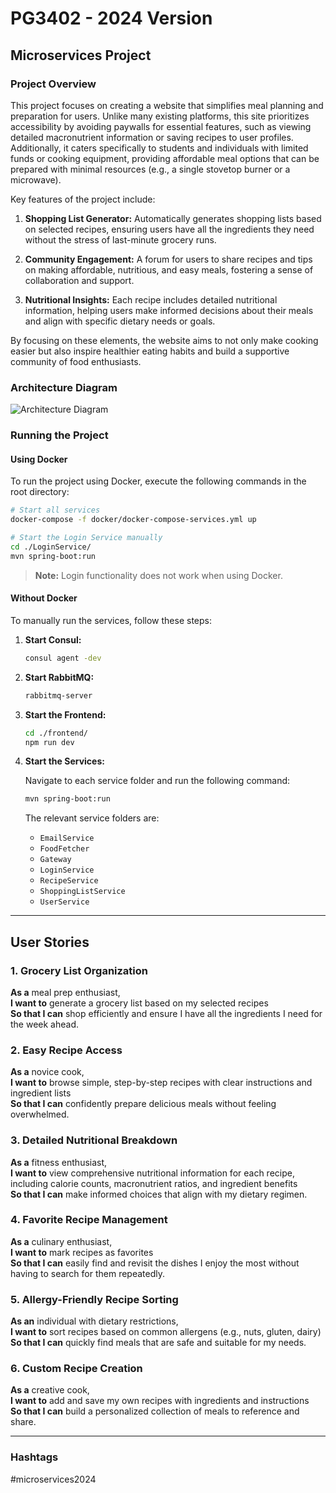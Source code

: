 # PG3402 - 2024 Version

## Microservices Project

### Project Overview
This project focuses on creating a website that simplifies meal planning and preparation for users. Unlike many existing platforms, this site prioritizes accessibility by avoiding paywalls for essential features, such as viewing detailed macronutrient information or saving recipes to user profiles. Additionally, it caters specifically to students and individuals with limited funds or cooking equipment, providing affordable meal options that can be prepared with minimal resources (e.g., a single stovetop burner or a microwave).

Key features of the project include:

1. **Shopping List Generator:** Automatically generates shopping lists based on selected recipes, ensuring users have all the ingredients they need without the stress of last-minute grocery runs.

2. **Community Engagement:** A forum for users to share recipes and tips on making affordable, nutritious, and easy meals, fostering a sense of collaboration and support.

3. **Nutritional Insights:** Each recipe includes detailed nutritional information, helping users make informed decisions about their meals and align with specific dietary needs or goals.

By focusing on these elements, the website aims to not only make cooking easier but also inspire healthier eating habits and build a supportive community of food enthusiasts.

### Architecture Diagram
![Architecture Diagram](https://github.com/user-attachments/assets/99f9bf73-d143-4cde-9c2d-a1e96e16eb66)

### Running the Project

#### Using Docker
To run the project using Docker, execute the following commands in the root directory:

```bash
# Start all services
docker-compose -f docker/docker-compose-services.yml up

# Start the Login Service manually
cd ./LoginService/
mvn spring-boot:run
```

> **Note:** Login functionality does not work when using Docker.

#### Without Docker
To manually run the services, follow these steps:

1. **Start Consul:**

   ```bash
   consul agent -dev
   ```

2. **Start RabbitMQ:**

   ```bash
   rabbitmq-server
   ```

3. **Start the Frontend:**

   ```bash
   cd ./frontend/
   npm run dev
   ```

4. **Start the Services:**

   Navigate to each service folder and run the following command:

   ```bash
   mvn spring-boot:run
   ```

   The relevant service folders are:
   - `EmailService`
   - `FoodFetcher`
   - `Gateway`
   - `LoginService`
   - `RecipeService`
   - `ShoppingListService`
   - `UserService`

---

## User Stories

### 1. Grocery List Organization
**As a** meal prep enthusiast,  
**I want to** generate a grocery list based on my selected recipes  
**So that I can** shop efficiently and ensure I have all the ingredients I need for the week ahead.

### 2. Easy Recipe Access
**As a** novice cook,  
**I want to** browse simple, step-by-step recipes with clear instructions and ingredient lists  
**So that I can** confidently prepare delicious meals without feeling overwhelmed.

### 3. Detailed Nutritional Breakdown
**As a** fitness enthusiast,  
**I want to** view comprehensive nutritional information for each recipe, including calorie counts, macronutrient ratios, and ingredient benefits  
**So that I can** make informed choices that align with my dietary regimen.

### 4. Favorite Recipe Management
**As a** culinary enthusiast,  
**I want to** mark recipes as favorites  
**So that I can** easily find and revisit the dishes I enjoy the most without having to search for them repeatedly.

### 5. Allergy-Friendly Recipe Sorting
**As an** individual with dietary restrictions,  
**I want to** sort recipes based on common allergens (e.g., nuts, gluten, dairy)  
**So that I can** quickly find meals that are safe and suitable for my needs.

### 6. Custom Recipe Creation
**As a** creative cook,  
**I want to** add and save my own recipes with ingredients and instructions  
**So that I can** build a personalized collection of meals to reference and share.

---

### Hashtags
#microservices2024

